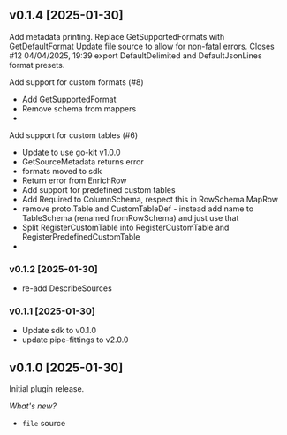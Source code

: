 ## v0.1.4 [2025-01-30]

Add metadata printing. 
Replace GetSupportedFormats with GetDefaultFormat
Update file source to allow for non-fatal errors. Closes #12 04/04/2025, 19:39
export DefaultDelimited and DefaultJsonLines format presets.

Add support for custom formats (#8)

* Add GetSupportedFormat
* Remove schema from mappers
* 
Add support for custom tables (#6)

* Update to use go-kit v1.0.0
* GetSourceMetadata returns error
* formats moved to sdk
* Return error from EnrichRow
* Add support for predefined custom tables
* Add Required to ColumnSchema, respect this in RowSchema.MapRow
* remove proto.Table and CustomTableDef - instead add name to TableSchema (renamed fromRowSchema) and just use that
* Split RegisterCustomTable into RegisterCustomTable and RegisterPredefinedCustomTable
* 
### v0.1.2 [2025-01-30]
* re-add DescribeSources

### v0.1.1 [2025-01-30]
* Update sdk to v0.1.0
* update pipe-fittings to v2.0.0

## v0.1.0 [2025-01-30]

Initial plugin release.

_What's new?_

- `file` source  
